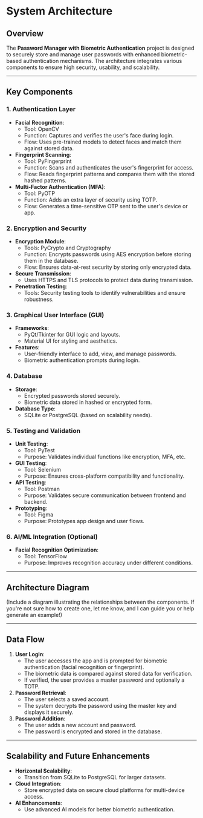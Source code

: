 # System Architecture

## Overview
The **Password Manager with Biometric Authentication** project is designed to securely store and manage user passwords with enhanced biometric-based authentication mechanisms. The architecture integrates various components to ensure high security, usability, and scalability.

---

## Key Components
### 1. **Authentication Layer**
- **Facial Recognition**:
  - Tool: OpenCV
  - Function: Captures and verifies the user's face during login.
  - Flow: Uses pre-trained models to detect faces and match them against stored data.
- **Fingerprint Scanning**:
  - Tool: PyFingerprint
  - Function: Scans and authenticates the user's fingerprint for access.
  - Flow: Reads fingerprint patterns and compares them with the stored hashed patterns.
- **Multi-Factor Authentication (MFA)**:
  - Tool: PyOTP
  - Function: Adds an extra layer of security using TOTP.
  - Flow: Generates a time-sensitive OTP sent to the user's device or app.

### 2. **Encryption and Security**
- **Encryption Module**:
  - Tools: PyCrypto and Cryptography
  - Function: Encrypts passwords using AES encryption before storing them in the database.
  - Flow: Ensures data-at-rest security by storing only encrypted data.
- **Secure Transmission**:
  - Uses HTTPS and TLS protocols to protect data during transmission.
- **Penetration Testing**:
  - Tools: Security testing tools to identify vulnerabilities and ensure robustness.

### 3. **Graphical User Interface (GUI)**
- **Frameworks**:
  - PyQt/Tkinter for GUI logic and layouts.
  - Material UI for styling and aesthetics.
- **Features**:
  - User-friendly interface to add, view, and manage passwords.
  - Biometric authentication prompts during login.

### 4. **Database**
- **Storage**:
  - Encrypted passwords stored securely.
  - Biometric data stored in hashed or encrypted form.
- **Database Type**:
  - SQLite or PostgreSQL (based on scalability needs).

### 5. **Testing and Validation**
- **Unit Testing**:
  - Tool: PyTest
  - Purpose: Validates individual functions like encryption, MFA, etc.
- **GUI Testing**:
  - Tool: Selenium
  - Purpose: Ensures cross-platform compatibility and functionality.
- **API Testing**:
  - Tool: Postman
  - Purpose: Validates secure communication between frontend and backend.
- **Prototyping**:
  - Tool: Figma
  - Purpose: Prototypes app design and user flows.

### 6. **AI/ML Integration (Optional)**
- **Facial Recognition Optimization**:
  - Tool: TensorFlow
  - Purpose: Improves recognition accuracy under different conditions.

---

## Architecture Diagram
(Include a diagram illustrating the relationships between the components. If you're not sure how to create one, let me know, and I can guide you or help generate an example!)

---

## Data Flow
1. **User Login**:
   - The user accesses the app and is prompted for biometric authentication (facial recognition or fingerprint).
   - The biometric data is compared against stored data for verification.
   - If verified, the user provides a master password and optionally a TOTP.
2. **Password Retrieval**:
   - The user selects a saved account.
   - The system decrypts the password using the master key and displays it securely.
3. **Password Addition**:
   - The user adds a new account and password.
   - The password is encrypted and stored in the database.

---

## Scalability and Future Enhancements
- **Horizontal Scalability**:
  - Transition from SQLite to PostgreSQL for larger datasets.
- **Cloud Integration**:
  - Store encrypted data on secure cloud platforms for multi-device access.
- **AI Enhancements**:
  - Use advanced AI models for better biometric authentication.
